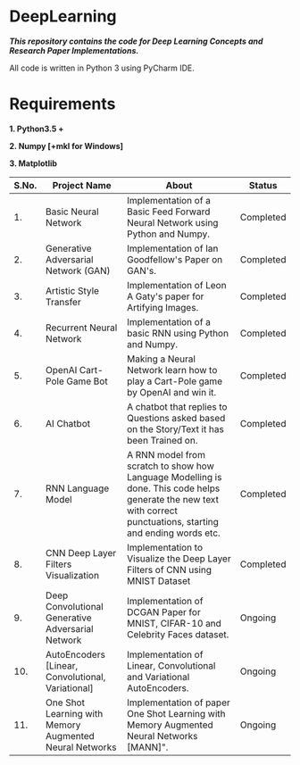 # DeepLearning
***This repository contains the code for Deep Learning Concepts and Research Paper Implementations.***

All code is written in Python 3 using PyCharm IDE.

# Requirements

**1. Python3.5 +**

**2. Numpy [+mkl for Windows]**

**3. Matplotlib**

|S.No.|                  Project Name                  |                  About                       |     Status       |
| --- | ---------------------------------------------- | -------------------------------------------- | ---------------- |
|  1. |              Basic Neural Network              | Implementation of a Basic Feed Forward Neural Network using Python and Numpy.| Completed|
|  2. |        Generative Adversarial Network (GAN)    | Implementation of Ian Goodfellow's Paper on GAN's.| Completed |
|  3. |             Artistic Style Transfer            | Implementation of Leon A Gaty's paper for Artifying Images.| Completed |
|  4. |            Recurrent Neural Network            | Implementation of a basic RNN using Python and Numpy.| Completed |
|  5. |            OpenAI Cart-Pole Game Bot           | Making a Neural Network learn how to play a Cart-Pole game by OpenAI and win it.| Completed |
|  6. |                  AI Chatbot                    | A chatbot that replies to Questions asked based on the Story/Text it has been Trained on. | Completed |
|  7. |              RNN Language Model                | A RNN model from scratch to show how Language Modelling is done. This code helps generate the new text with correct punctuations, starting and ending words etc. | Completed |
|  8. | CNN Deep Layer Filters Visualization | Implementation to Visualize the Deep Layer Filters of CNN using MNIST Dataset | Completed |
|  9. | Deep Convolutional Generative Adversarial Network | Implementation of DCGAN Paper for MNIST, CIFAR-10 and Celebrity Faces dataset. | Ongoing |
|  10.|  AutoEncoders [Linear, Convolutional, Variational] | Implementation of Linear, Convolutional and Variational AutoEncoders. | Ongoing |
|  11.|  One Shot Learning with Memory Augmented Neural Networks | Implementation of paper One Shot Learning with Memory Augmented Neural Networks [MANN]".  |  Ongoing  |
